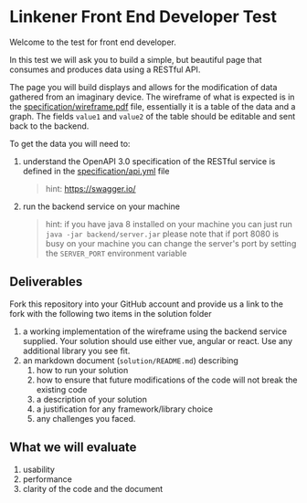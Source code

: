# Linkener Front End Developer Test

Welcome to the test for front end developer.

In this test we will ask you to build a simple, but beautiful page that consumes and produces data using a RESTful API.

The page you will build displays and allows for the modification of data gathered from an imaginary device. The wireframe of what is expected is in the [specification/wireframe.pdf](./specification/wireframe.pdf) file, essentially it is a table of the data and a graph. The fields `value1` and `value2` of the table should be editable and sent back to the backend.

To get the data you will need to:
1) understand the OpenAPI 3.0 specification of the RESTful service is defined in the [specification/api.yml](./specification/api.yaml) file
   > hint: https://swagger.io/
2) run the backend service on your machine
   > hint: if you have java 8 installed on your machine you can just run `java -jar backend/server.jar` please note that if port 8080 is busy on your machine you can change the server's port by setting the `SERVER_PORT` environment variable
 
## Deliverables
 
Fork this repository into your GitHub account and provide us a link to the fork with the following two items in the solution folder
1) a working implementation of the wireframe using the backend service supplied. Your solution should use either vue, angular or react. Use any additional library you see fit.
2) an markdown document (`solution/README.md`) describing 
    1) how to run your solution
    2) how to ensure that future modifications of the code will not break the existing code
    3) a description of your solution
    4) a justification for any framework/library choice
    5) any challenges you faced.

## What we will evaluate

1) usability
2) performance   
3) clarity of the code and the document
